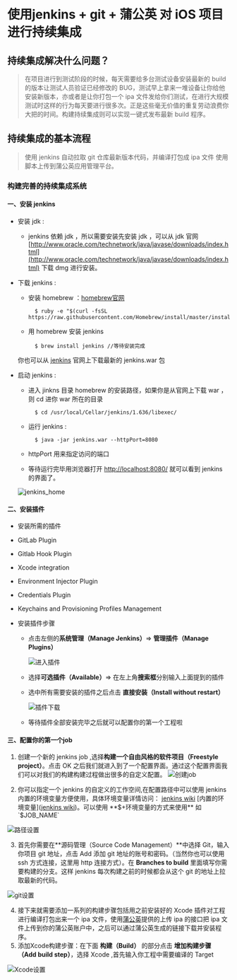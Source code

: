 # 使用jenkins + git + 蒲公英 对 iOS 项目进行持续集成

## 持续集成解决什么问题？
>在项目进行到测试阶段的时候，每天需要给多台测试设备安装最新的 build 的版本让测试人员验证已经修改的 BUG，测试早上拿来一堆设备让你给他安装新版本，亦或者是让你打包一个 ipa 文件发给你们测试，在进行大规模测试时这样的行为每天要进行很多次。正是这些毫无价值的重复劳动浪费你大把的时间。构建持续集成则可以实现一键式发布最新 build 程序。

## 持续集成的基本流程
>使用 jenkins 自动拉取 git 仓库最新版本代码，并编译打包成 ipa 文件 使用脚本上传到蒲公英应用管理平台。

### 构建完善的持续集成系统
#### 一、安装 jenkins
* 安装 jdk : 
	* jenkins 依赖 jdk ，所以需要安装先安装 jdk ，可以从 jdk 官网 [http://www.oracle.com/technetwork/java/javase/downloads/index.html](http://www.oracle.com/technetwork/java/javase/downloads/index.html) 下载 dmg 进行安装。
* 下载 jenkins : 

	* 安装 homebrew ：[homebrew官网](http://brew.sh/)
			
			$ ruby -e "$(curl -fsSL https://raw.githubusercontent.com/Homebrew/install/master/install)"
	* 用 homebrew 安装 jenkins

			$ brew install jenkins //等待安装完成
	
	你也可以从 [jenkins](http://jenkins-ci.org/) 官网上下载最新的 jenkins.war 包
	
* 启动 jenkins : 
	* 进入 jinkns 目录 homebrew 的安装路径，如果你是从官网上下载 war ，则 cd 进你 war 所在的目录

		
			$ cd /usr/local/Cellar/jenkins/1.636/libexec/ 		
	* 运行 jenkins :
	 	
	 		$ java -jar jenkins.war --httpPort=8080
	
	* httpPort 用来指定访问的端口

	* 等待运行完毕用浏览器打开 [http://localhost:8080/](http://localhost:8080/) 就可以看到 jenkins 的界面了。

	
	 ![jenkins_home](http://7xo9cc.com1.z0.glb.clouddn.com/blog_jenkins_home)

	
#### 二、安装插件

* 安装所需的插件
 * GitLab Plugin
 * Gitlab Hook Plugin
 * Xcode integration
 * Environment Injector Plugin

 * Credentials Plugin
 * Keychains and Provisioning Profiles Management
* 安装插件步骤
  * 点击左侧的**系统管理（Manage Jenkins）**=> **管理插件（Manage Plugins）**

     ![进入插件](http://7xo9cc.com1.z0.glb.clouddn.com/blog_manager_plugus.png)



  * 选择**可选插件（Available）**=> 在左上角**搜索框**分别输入上面提到的插件

    
  * 选中所有需要安装的插件之后点击 **直接安装（Install without restart）**

       ![插件下载](http://7xo9cc.com1.z0.glb.clouddn.com/blog_download_plugus.png)


  * 等待插件全部安装完毕之后就可以配置你的第一个工程啦
   
   

#### 三、配置你的第一个job
1. 创建一个新的 jenkins job ,选择**构建一个自由风格的软件项目（Freestyle project）**。点击 OK 之后我们就进入到了一个配置界面。通过这个配置界面我们可以对我们的构建构建过程做出很多的自定义配置。
![创建job](http://7xo9cc.com1.z0.glb.clouddn.com/blog_create_home)


2. 你可以指定一个 jenkins 的自定义的工作空间,在配置路径中可以使用 jenkins 内置的环境变量方便使用，具体环境变量详情访问： [jenkins wiki](https://wiki.jenkins-ci.org/display/JENKINS/Building+a+software+project) [内置的环境变量]([jenkins wiki](https://wiki.jenkins-ci.org/display/JENKINS/Building+a+software+project))。可以使用 **$+环境变量的方式来使用** 如 `$JOB_NAME`

  ![路径设置](http://7xo9cc.com1.z0.glb.clouddn.com/blog_path_setting.png)
  
  
3. 首先你需要在**源码管理（Source Code Management）**中选择 Git，输入你项目 git 地址，点击 Add 添加 git 地址的账号和密码。（当然你也可以使用 ssh 方式连接，这里用 http 连接方式）。在 **Branches to build** 里面填写你需要构建的分支。这样 jenkins 每次构建之前的时候都会从这个 git 的地址上拉取最新的代码。


![git设置](http://7xo9cc.com1.z0.glb.clouddn.com/blog_git_setting.png)


4. 接下来就需要添加一系列的构建步骤包括用之前安装好的 Xcode 插件对工程进行编译打包出来一个 ipa 文件，使用[蒲公英](www.pgyer.com)提供的上传 ipa 的接口把 ipa 文件上传到你的蒲公英账户中，之后可以通过蒲公英生成的链接下载并安装程序。
5. 添加Xcode构建步骤：在下面 **构建（Build）** 的部分点击 **增加构建步骤（Add build step）**，选择 Xcode ,首先输入你工程中需要编译的 Target 

![Xcode设置](http://7xo9cc.com1.z0.glb.clouddn.com/blogBulid_Xcode_Setting.png)

